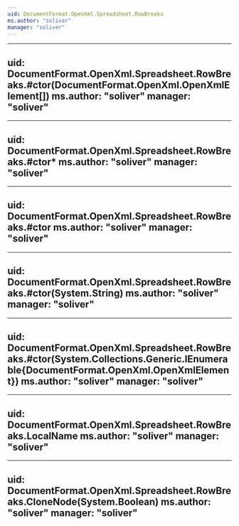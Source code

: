```yaml
---
uid: DocumentFormat.OpenXml.Spreadsheet.RowBreaks
ms.author: "soliver"
manager: "soliver"
---
```


---
uid: DocumentFormat.OpenXml.Spreadsheet.RowBreaks.#ctor(DocumentFormat.OpenXml.OpenXmlElement[])
ms.author: "soliver"
manager: "soliver"
---

---
uid: DocumentFormat.OpenXml.Spreadsheet.RowBreaks.#ctor*
ms.author: "soliver"
manager: "soliver"
---

---
uid: DocumentFormat.OpenXml.Spreadsheet.RowBreaks.#ctor
ms.author: "soliver"
manager: "soliver"
---

---
uid: DocumentFormat.OpenXml.Spreadsheet.RowBreaks.#ctor(System.String)
ms.author: "soliver"
manager: "soliver"
---

---
uid: DocumentFormat.OpenXml.Spreadsheet.RowBreaks.#ctor(System.Collections.Generic.IEnumerable{DocumentFormat.OpenXml.OpenXmlElement})
ms.author: "soliver"
manager: "soliver"
---

---
uid: DocumentFormat.OpenXml.Spreadsheet.RowBreaks.LocalName
ms.author: "soliver"
manager: "soliver"
---

---
uid: DocumentFormat.OpenXml.Spreadsheet.RowBreaks.CloneNode(System.Boolean)
ms.author: "soliver"
manager: "soliver"
---
